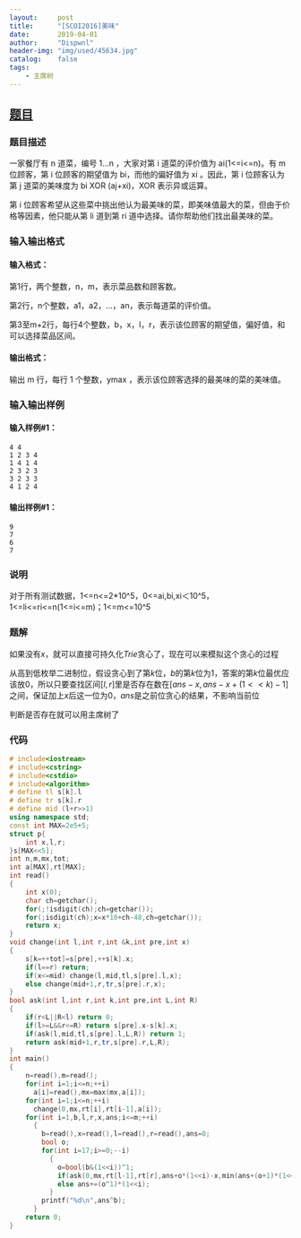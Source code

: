 ```yaml
---
layout:		post
title:		"[SCOI2016]美味"
date:		2019-04-01
author:		"Dispwnl"
header-img:	"img/used/45634.jpg"
catalog:	false
tags:
    - 主席树
---
```


## [题目](<https://www.luogu.org/problemnew/show/P3293>)

### 题目描述

一家餐厅有 n 道菜，编号 1...n ，大家对第 i 道菜的评价值为 ai(1<=i<=n)。有 m 位顾客，第 i 位顾客的期望值为 bi，而他的偏好值为 xi 。因此，第 i 位顾客认为第 j 道菜的美味度为 bi XOR (aj+xi)，XOR 表示异或运算。

第 i 位顾客希望从这些菜中挑出他认为最美味的菜，即美味值最大的菜，但由于价格等因素，他只能从第 li 道到第 ri 道中选择。请你帮助他们找出最美味的菜。

### 输入输出格式

#### 输入格式：

第1行，两个整数，n，m，表示菜品数和顾客数。

第2行，n个整数，a1，a2，...，an，表示每道菜的评价值。

第3至m+2行，每行4个整数，b，x，l，r，表示该位顾客的期望值，偏好值，和可以选择菜品区间。


#### 输出格式：

输出 m 行，每行 1 个整数，ymax ，表示该位顾客选择的最美味的菜的美味值。

### 输入输出样例

#### 输入样例#1：

```plain
4 4
1 2 3 4
1 4 1 4
2 3 2 3
3 2 3 3
4 1 2 4
```

#### 输出样例#1：

```plain
9 
7 
6 
7
```

### 说明

对于所有测试数据，1<=n<=2*10^5，0<=ai,bi,xi＜10^5，1<=li<=ri<=n(1<=i<=m)；1<=m<=10^5

### 题解

如果没有$x$，就可以直接可持久化$Trie$贪心了，现在可以来模拟这个贪心的过程

从高到低枚举二进制位，假设贪心到了第$k$位，$b$的第$k$位为$1$，答案的第$k$位最优应该放$0$，所以只要查找区间$[l,r]$里是否存在数在$[ans-x,ans-x+(1<<k)-1]$之间，保证加上$x$后这一位为$0$，$ans$是之前位贪心的结果，不影响当前位

判断是否存在就可以用主席树了

### 代码

```c++
# include<iostream>
# include<cstring>
# include<cstdio>
# include<algorithm>
# define tl s[k].l
# define tr s[k].r
# define mid (l+r>>1)
using namespace std;
const int MAX=2e5+5;
struct p{
	int x,l,r;
}s[MAX<<5];
int n,m,mx,tot;
int a[MAX],rt[MAX];
int read()
{
	int x(0);
	char ch=getchar();
	for(;!isdigit(ch);ch=getchar());
	for(;isdigit(ch);x=x*10+ch-48,ch=getchar());
	return x;
}
void change(int l,int r,int &k,int pre,int x)
{
	s[k=++tot]=s[pre],++s[k].x;
	if(l==r) return;
	if(x<=mid) change(l,mid,tl,s[pre].l,x);
	else change(mid+1,r,tr,s[pre].r,x);
}
bool ask(int l,int r,int k,int pre,int L,int R)
{
	if(r<L||R<l) return 0;
	if(l>=L&&r<=R) return s[pre].x-s[k].x;
	if(ask(l,mid,tl,s[pre].l,L,R)) return 1;
	return ask(mid+1,r,tr,s[pre].r,L,R);
}
int main()
{
	n=read(),m=read();
	for(int i=1;i<=n;++i)
	  a[i]=read(),mx=max(mx,a[i]);
	for(int i=1;i<=n;++i)
	  change(0,mx,rt[i],rt[i-1],a[i]);
	for(int i=1,b,l,r,x,ans;i<=m;++i)
	  {
	  	b=read(),x=read(),l=read(),r=read(),ans=0;
	  	bool o;
	  	for(int i=17;i>=0;--i)
	  	  {
	  	  	o=bool(b&(1<<i))^1;
	  	  	if(ask(0,mx,rt[l-1],rt[r],ans+o*(1<<i)-x,min(ans+(o+1)*(1<<i)-1-x,mx))) ans+=o*(1<<i);
	  	  	else ans+=(o^1)*(1<<i);
		  }
		printf("%d\n",ans^b);
	  }
	return 0;
}
```

